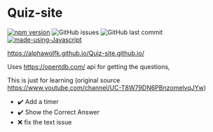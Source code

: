 # Quiz-site
[![npm version](https://badge.fury.io/js/npm.svg)](https://badge.fury.io/js/npm)
![GitHub issues](https://img.shields.io/github/issues-raw/Alphawolfk/Quiz-site.github.io)
![GitHub last commit](https://img.shields.io/github/last-commit/Alphawolfk/Quiz-site.github.io)
[![made-using-Javascript](https://img.shields.io/badge/Made%20using-Javascript-1f425f.svg)](https://GitHub.com/Alphawolfk/Quiz-site.github.io)

https://alphawolfk.github.io/Quiz-site.github.io/


Uses https://opentdb.com/ api for getting the questions,

This is just for learning (original source https://www.youtube.com/channel/UC-T8W79DN6PBnzomelvqJYw)

- :heavy_check_mark: Add a timer
- :heavy_check_mark: Show the Correct Answer
- :x: fix the text issue
